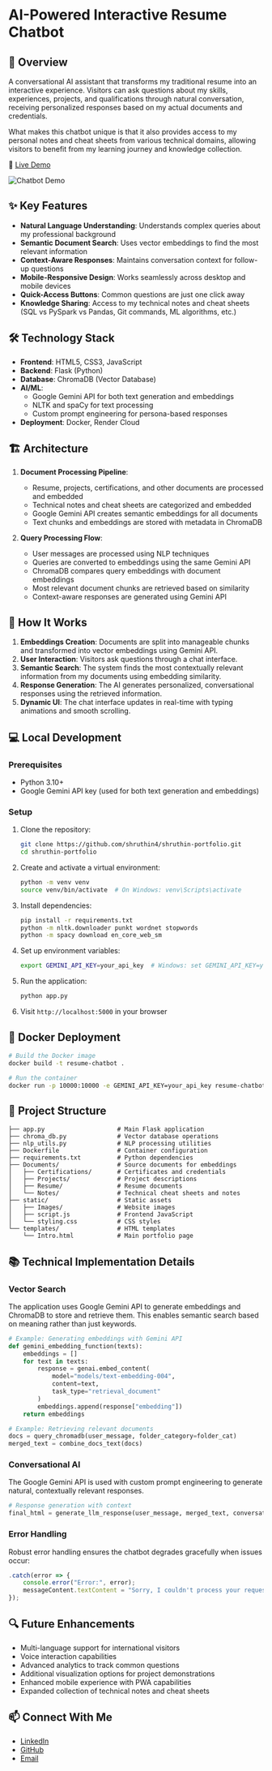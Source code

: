 # AI-Powered Interactive Resume Chatbot

## 🤖 Overview

A conversational AI assistant that transforms my traditional resume into an interactive experience. Visitors can ask questions about my skills, experiences, projects, and qualifications through natural conversation, receiving personalized responses based on my actual documents and credentials.

What makes this chatbot unique is that it also provides access to my personal notes and cheat sheets from various technical domains, allowing visitors to benefit from my learning journey and knowledge collection.

🔗 [Live Demo](https://shruthin-portfolio.onrender.com/)

![Chatbot Demo](./static/Images/chatbot-demo.gif)

## ✨ Key Features

- **Natural Language Understanding**: Understands complex queries about my professional background
- **Semantic Document Search**: Uses vector embeddings to find the most relevant information
- **Context-Aware Responses**: Maintains conversation context for follow-up questions
- **Mobile-Responsive Design**: Works seamlessly across desktop and mobile devices
- **Quick-Access Buttons**: Common questions are just one click away
- **Knowledge Sharing**: Access to my technical notes and cheat sheets (SQL vs PySpark vs Pandas, Git commands, ML algorithms, etc.)

## 🛠️ Technology Stack

- **Frontend**: HTML5, CSS3, JavaScript
- **Backend**: Flask (Python)
- **Database**: ChromaDB (Vector Database)
- **AI/ML**:
  - Google Gemini API for both text generation and embeddings
  - NLTK and spaCy for text processing
  - Custom prompt engineering for persona-based responses
- **Deployment**: Docker, Render Cloud

## 🏗️ Architecture

1. **Document Processing Pipeline**:
   - Resume, projects, certifications, and other documents are processed and embedded
   - Technical notes and cheat sheets are categorized and embedded
   - Google Gemini API creates semantic embeddings for all documents
   - Text chunks and embeddings are stored with metadata in ChromaDB

2. **Query Processing Flow**:
   - User messages are processed using NLP techniques
   - Queries are converted to embeddings using the same Gemini API
   - ChromaDB compares query embeddings with document embeddings
   - Most relevant document chunks are retrieved based on similarity
   - Context-aware responses are generated using Gemini API

## 🚀 How It Works

1. **Embeddings Creation**: Documents are split into manageable chunks and transformed into vector embeddings using Gemini API.
2. **User Interaction**: Visitors ask questions through a chat interface.
3. **Semantic Search**: The system finds the most contextually relevant information from my documents using embedding similarity.
4. **Response Generation**: The AI generates personalized, conversational responses using the retrieved information.
5. **Dynamic UI**: The chat interface updates in real-time with typing animations and smooth scrolling.

## 💻 Local Development

### Prerequisites

- Python 3.10+
- Google Gemini API key (used for both text generation and embeddings)

### Setup

1. Clone the repository:
   ```bash
   git clone https://github.com/shruthin4/shruthin-portfolio.git
   cd shruthin-portfolio
   ```

2. Create and activate a virtual environment:
   ```bash
   python -m venv venv
   source venv/bin/activate  # On Windows: venv\Scripts\activate
   ```

3. Install dependencies:
   ```bash
   pip install -r requirements.txt
   python -m nltk.downloader punkt wordnet stopwords
   python -m spacy download en_core_web_sm
   ```

4. Set up environment variables:
   ```bash
   export GEMINI_API_KEY=your_api_key  # Windows: set GEMINI_API_KEY=your_api_key
   ```

5. Run the application:
   ```bash
   python app.py
   ```

6. Visit `http://localhost:5000` in your browser

## 🐳 Docker Deployment

```bash
# Build the Docker image
docker build -t resume-chatbot .

# Run the container
docker run -p 10000:10000 -e GEMINI_API_KEY=your_api_key resume-chatbot
```

## 📂 Project Structure

```
├── app.py                    # Main Flask application
├── chroma_db.py              # Vector database operations
├── nlp_utils.py              # NLP processing utilities
├── Dockerfile                # Container configuration
├── requirements.txt          # Python dependencies
├── Documents/                # Source documents for embeddings
│   ├── Certifications/       # Certificates and credentials
│   ├── Projects/             # Project descriptions
│   ├── Resume/               # Resume documents
│   └── Notes/                # Technical cheat sheets and notes
├── static/                   # Static assets
│   ├── Images/               # Website images
│   ├── script.js             # Frontend JavaScript
│   └── styling.css           # CSS styles
└── templates/                # HTML templates
    └── Intro.html            # Main portfolio page
```

## 📚 Technical Implementation Details

### Vector Search
The application uses Google Gemini API to generate embeddings and ChromaDB to store and retrieve them. This enables semantic search based on meaning rather than just keywords.

```python
# Example: Generating embeddings with Gemini API
def gemini_embedding_function(texts):
    embeddings = []
    for text in texts:
        response = genai.embed_content(
            model="models/text-embedding-004",
            content=text,
            task_type="retrieval_document"
        )
        embeddings.append(response["embedding"])
    return embeddings
```

```python
# Example: Retrieving relevant documents
docs = query_chromadb(user_message, folder_category=folder_cat)
merged_text = combine_docs_text(docs)
```

### Conversational AI
The Google Gemini API is used with custom prompt engineering to generate natural, contextually relevant responses.

```python
# Response generation with context
final_html = generate_llm_response(user_message, merged_text, conversation_history)
```

### Error Handling
Robust error handling ensures the chatbot degrades gracefully when issues occur:

```javascript
.catch(error => {
    console.error("Error:", error);
    messageContent.textContent = "Sorry, I couldn't process your request. Please try again.";
});
```

## 🔍 Future Enhancements

- Multi-language support for international visitors
- Voice interaction capabilities
- Advanced analytics to track common questions
- Additional visualization options for project demonstrations
- Enhanced mobile experience with PWA capabilities
- Expanded collection of technical notes and cheat sheets

## 📫 Connect With Me

- [LinkedIn](https://www.linkedin.com/in/shruthin-reddy-sainapuram/)
- [GitHub](https://github.com/shruthin4)
- [Email](mailto:shruthinreddysainapuram@gmail.com)


